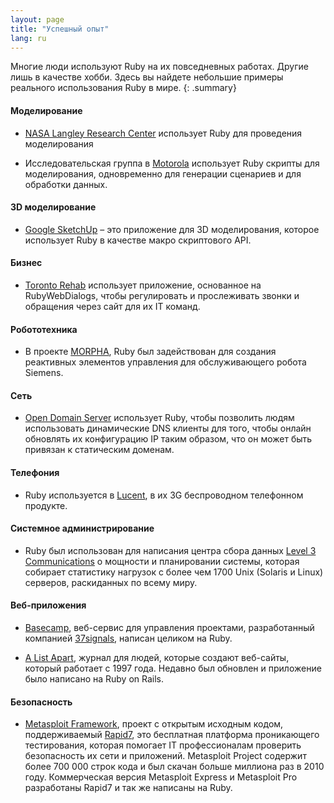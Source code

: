 ```yaml
---
layout: page
title: "Успешный опыт"
lang: ru
---
```


Многие люди используют Ruby на их повседневных работах. Другие лишь в
качестве хобби. Здесь вы найдете небольшие примеры реального
использования Ruby в мире.
{: .summary}

#### Моделирование

* [NASA Langley Research Center][1] использует Ruby для проведения
  моделирования

* Исследовательская группа в [Motorola][2] использует Ruby скрипты для
  моделирования, одновременно для генерации сценариев и для обработки
  данных.

#### 3D моделирование

* [Google SketchUp][3] – это приложение для 3D моделирования, которое
  использует Ruby в качестве макро скриптового API.

#### Бизнес

* [Toronto Rehab][4] использует приложение, основанное на
  RubyWebDialogs, чтобы регулировать и прослеживать звонки и обращения
  через сайт для их IT команд.

#### Робототехника

* В проекте [MORPHA][5], Ruby был задействован для создания реактивных
  элементов управления для обслуживающего робота Siemens.

#### Сеть

* [Open Domain Server][6] использует Ruby, чтобы позволить людям
  использовать динамические DNS клиенты для того, чтобы онлайн обновлять
  их конфигурацию IP таким образом, что он может быть привязан к
  статическим доменам.

#### Телефония

* Ruby используется в [Lucent][7], в их 3G беспроводном телефонном
  продукте.

#### Системное администрирование

* Ruby был использован для написания центра сбора данных [Level 3
  Communications][8] о мощности и планировании системы, которая собирает
  статистику нагрузок с более чем 1700 Unix (Solaris и Linux) серверов,
  раскиданных по всему миру.

#### Веб-приложения

* [Basecamp][9], веб-сервис для управления проектами, разработанный
  компанией [37signals][10], написан целиком на Ruby.

* [A List Apart][11], журнал для людей, которые создают веб-сайты,
  который работает с 1997 года. Недавно был обновлен и приложение было
  написано на Ruby on Rails.

#### Безопасность

* [Metasploit Framework][metasploit], проект с открытым исходным кодом,
  поддерживаемый [Rapid7][rapid7], это бесплатная платформа проникающего
  тестирования,
  которая помогает IT профессионалам проверить безопасность их сети и
  приложений. Metasploit Project содержит более 700 000 строк кода и был
  скачан больше миллиона раз в 2010 году.
  Коммерческая версия Metasploit Express и Metasploit Pro разработаны Rapid7
  и так же написаны на Ruby.



[1]: http://www.larc.nasa.gov/
[2]: http://www.motorola.com
[3]: http://www.sketchup.com/
[4]: https://www.uhn.ca/TorontoRehab
[5]: http://www.morpha.de/php_e/index.php3
[6]: http://ods.org/
[7]: http://www.lucent.com/
[8]: http://www.level3.com/
[9]: http://www.basecamphq.com
[10]: http://www.37signals.com
[11]: http://www.alistapart.com
[metasploit]: http://www.metasploit.com
[rapid7]: http://www.rapid7.com
